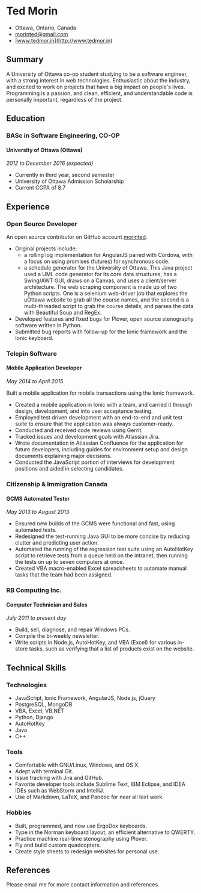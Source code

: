 # Ted Morin

- Ottawa, Ontario, Canada
- <morinted@gmail.com>
- [www.tedmor.in](http://www.tedmor.in)

## Summary

A University of Ottawa co-op student studying to be a software engineer, with a
strong interest in web technologies. Enthusiastic about the industry, and
excited to work on projects that have a big impact on people's lives.
Programming is a passion, and clean, efficient, and understandable code is
personally important, regardless of the project.

## Education

### BASc in Software Engineering, CO-OP

#### University of Ottawa (Ottawa)

*2012 to December 2016 (expected)*

- Currently in third year, second semester
- University of Ottawa Admission Scholarship
- Current CGPA of 8.7

## Experience

### Open Source Developer

An open source contributor on GitHub account
[morinted](https://github.com/morinted).

- Original projects include:
    * a rolling log implementation for AngularJS paired with Cordova, with a
      focus on using promises (futures) for synchronous code.
    * a schedule generator for the University of Ottawa. This Java project used
      a UML code generator for its core data structures, has a Swing/AWT GUI,
      draws on a Canvas, and uses a client/server architecture. The web scraping
      component is made up of two Python scripts. One is a selenium web-driver
      job that explores the uOttawa website to grab all the course names, and
      the second is a multi-threaded script to grab the course
      details, and parses the data with Beautiful Soup and RegEx.
- Developed features and fixed bugs for Plover, open source
  stenography software written in Python.
- Submitted bug reports with follow-up for the Ionic framework and the Ionic
  keyboard.

### Telepin Software

#### Mobile Application Developer

*May 2014 to April 2015*

Built a mobile application for mobile transactions using the Ionic framework.

- Created a mobile application in Ionic with a team, and carried it through
  design, development, and into user acceptance testing.
- Employed test driven development with an end-to-end and unit test suite to
  ensure that the application was always customer-ready.
- Conducted and received code reviews using Gerrit.
- Tracked issues and development goals with Atlassian Jira.
- Wrote documentation in Atlassian Confluence for the application for future
  developers, including guides for environment setup and design documents
  explaining major decisions.
- Conducted the JavaScript portion of interviews for development positions and
  aided in selecting candidates.

<span class="page-break"></span>

### Citizenship & Immigration Canada

#### GCMS Automated Tester

*May 2013 to August 2013*

- Ensured new builds of the GCMS were functional and fast, using automated
  tests.
- Redesigned the test-running Java GUI to be more concise by reducing clutter
  and predicting user action.
- Automated the running of the regression test suite using an AutoHotKey script
  to retrieve tests from a queue held on the intranet, then running the tests on
  up to seven computers at once.
- Created VBA macro-enabled Excel spreadsheets to automate manual tasks that the
  team had been assigned.

### RB Computing Inc.

#### Computer Technician and Sales

*July 2011 to present day*

- Build, sell, diagnose, and repair Windows PCs.
- Compile the bi-weekly newsletter.
- Write scripts in Node.js, AutoHotKey, and VBA (Excel) for various in-store
  tasks, such as verifying that a list of products exist on the website.

## Technical Skills

### Technologies

- JavaScript, Ionic Framework, AngularJS, Node.js, jQuery
- PostgreSQL, MongoDB
- VBA, Excel, VB.NET
- Python, Django
- AutoHotKey
- Java
- C++

### Tools

- Comfortable with GNU/Linux, Windows, and OS X.
- Adept with terminal Git.
- Issue tracking with Jira and GitHub.
- Favorite developer tools include Sublime Text, IBM Eclipse, and IDEA IDEs
  such as WebStorm and IntelliJ.
- Use of Markdown, LaTeX, and Pandoc for near all text work.

### Hobbies

- Built, programmed, and now use ErgoDox keyboards.
- Type in the Norman keyboard layout, an efficient alternative to QWERTY.
- Practice machine real-time stenography using Plover.
- Fly and build custom quadcopters.
- Create style sheets to redesign websites for personal use.

## References

Please email me for more contact information and references.